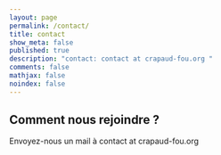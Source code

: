 ```yaml
---
layout: page
permalink: /contact/
title: contact
show_meta: false
published: true
description: "contact: contact at crapaud-fou.org "
comments: false
mathjax: false
noindex: false
---
```


## Comment nous rejoindre ?

Envoyez-nous un mail à <i class="fa fa-envelope-o"></i> contact at crapaud-fou.org
